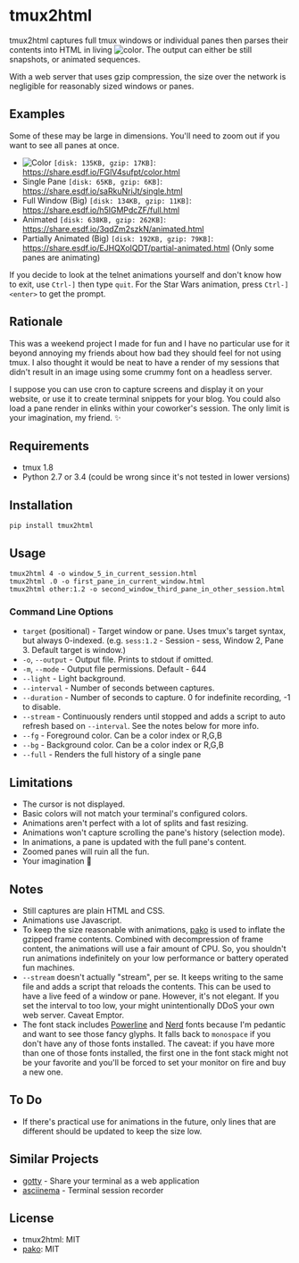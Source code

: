 # tmux2html

tmux2html captures full tmux windows or individual panes then parses their
contents into HTML in living ![color](https://cloud.githubusercontent.com/assets/111942/14111051/2aa0927e-f597-11e5-85d8-e529c803ec61.png).
The output can either be still snapshots, or animated sequences.

With a web server that uses gzip compression, the size over the network is
negligible for reasonably sized windows or panes.


## Examples

Some of these may be large in dimensions.  You'll need to zoom out if you want
to see all panes at once.

- ![Color](https://cloud.githubusercontent.com/assets/111942/14111051/2aa0927e-f597-11e5-85d8-e529c803ec61.png) `[disk: 135KB, gzip: 17KB]`: https://share.esdf.io/FGlV4sufpt/color.html
- Single Pane `[disk: 65KB, gzip: 6KB]`: https://share.esdf.io/saRkuNriJt/single.html
- Full Window (Big) `[disk: 134KB, gzip: 11KB]`: https://share.esdf.io/h5lGMPdcZF/full.html
- Animated `[disk: 638KB, gzip: 262KB]`: https://share.esdf.io/3qdZm2szkN/animated.html
- Partially Animated (Big) `[disk: 192KB, gzip: 79KB]`: https://share.esdf.io/EJHQXoIQDT/partial-animated.html
  (Only some panes are animating)

If you decide to look at the telnet animations yourself and don't know how to
exit, use `Ctrl-]` then type `quit`.  For the Star Wars animation, press
`Ctrl-]<enter>` to get the prompt.


## Rationale

This was a weekend project I made for fun and I have no particular use for it
beyond annoying my friends about how bad they should feel for not using tmux.
I also thought it would be neat to have a render of my sessions that didn't
result in an image using some crummy font on a headless server.

I suppose you can use cron to capture screens and display it on your website,
or use it to create terminal snippets for your blog.  You could also load a
pane render in elinks within your coworker's session.  The only limit is your
imagination, my friend. :sparkles:


## Requirements

- tmux 1.8
- Python 2.7 or 3.4 (could be wrong since it's not tested in lower versions)


## Installation

```shell
pip install tmux2html
```


## Usage

```shell
tmux2html 4 -o window_5_in_current_session.html
tmux2html .0 -o first_pane_in_current_window.html
tmux2html other:1.2 -o second_window_third_pane_in_other_session.html
```

### Command Line Options

- `target` (positional) - Target window or pane.  Uses tmux's target syntax, but
  always 0-indexed.  (e.g. `sess:1.2` - Session - sess, Window 2, Pane 3.
  Default target is window.)
- `-o`, `--output` -  Output file.  Prints to stdout if omitted.
- `-m`, `--mode` -  Output file permissions.  Default - 644
- `--light` -  Light background.
- `--interval` -  Number of seconds between captures.
- `--duration` -  Number of seconds to capture.  0 for indefinite recording, -1
  to disable.
- `--stream` -  Continuously renders until stopped and adds a script to auto
  refresh based on `--interval`.  See the notes below for more info.
- `--fg` -  Foreground color.  Can be a color index or R,G,B
- `--bg` -  Background color.  Can be a color index or R,G,B
- `--full` - Renders the full history of a single pane


## Limitations

- The cursor is not displayed.
- Basic colors will not match your terminal's configured colors.
- Animations aren't perfect with a lot of splits and fast resizing.
- Animations won't capture scrolling the pane's history (selection mode).
- In animations, a pane is updated with the full pane's content.
- Zoomed panes will ruin all the fun.
- Your imagination :stars:


## Notes

- Still captures are plain HTML and CSS.
- Animations use Javascript.
- To keep the size reasonable with animations,
  [pako](https://github.com/nodeca/pako) is used to inflate the gzipped frame
  contents.  Combined with decompression of frame content, the animations will
  use a fair amount of CPU.  So, you shouldn't run animations indefinitely on
  your low performance or battery operated fun machines.
- `--stream` doesn't actually "stream", per se.  It keeps writing to the same
  file and adds a script that reloads the contents.  This can be used to
  have a live feed of a window or pane.  However, it's not elegant.  If you set
  the interval to too low, your might unintentionally DDoS your own web server.
  Caveat Emptor.
- The font stack includes [Powerline](https://github.com/powerline/fonts) and
  [Nerd](https://github.com/ryanoasis/nerd-fonts) fonts because I'm pedantic
  and want to see those fancy glyphs.  It falls back to `monospace` if you
  don't have any of those fonts installed.  The caveat: if you have more than
  one of those fonts installed, the first one in the font stack might not be
  your favorite and you'll be forced to set your monitor on fire and buy a new
  one.


## To Do

- If there's practical use for animations in the future, only lines that are
  different should be updated to keep the size low.


## Similar Projects

- [gotty](https://github.com/yudai/gotty) - Share your terminal as a web
  application
- [asciinema](https://github.com/asciinema/asciinema) - Terminal session
  recorder


## License

- tmux2html: MIT
- [pako](https://github.com/nodeca/pako): MIT
